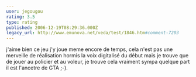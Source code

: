 ```yaml
---
user: jegougou
rating: 3.5
type: rating
published: 2006-12-19T08:29:36.000Z
legacy_url: http://www.emunova.net/veda/test/1846.htm#comment-7203
---
```

j'aime bien ce jeu j'y joue meme encore de temps, cela n'est pas une merveille de réalisation hormis la voix digitalisé du début mais je trouve que de jouer au policier et au voleur, je trouve cela vraiment sympa quelque part il est l'ancetre de GTA ;-).